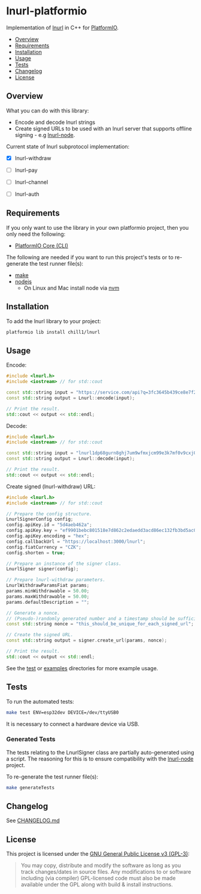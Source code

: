 # lnurl-platformio

Implementation of [lnurl](https://github.com/btcontract/lnurl-rfc) in C++ for [PlatformIO](https://platformio.org/).

* [Overview](#overview)
* [Requirements](#requirements)
* [Installation](#installation)
* [Usage](#usage)
* [Tests](#tests)
* [Changelog](#changelog)
* [License](#license)


## Overview

What you can do with this library:
* Encode and decode lnurl strings
* Create signed URLs to be used with an lnurl server that supports offline signing - e.g [lnurl-node](https://github.com/chill117/lnurl-node).

Current state of lnurl subprotocol implementation:
* [x] lnurl-withdraw
* [ ] lnurl-pay
* [ ] lnurl-channel
* [ ] lnurl-auth


## Requirements

If you only want to use the library in your own platformio project, then you only need the following:
* [PlatformIO Core (CLI)](https://docs.platformio.org/en/latest/core/)

The following are needed if you want to run this project's tests or to re-generate the test runner file(s):
* [make](https://www.gnu.org/software/make/)
* [nodejs](https://nodejs.org/)
	* On Linux and Mac install node via [nvm](https://github.com/creationix/nvm)


## Installation

To add the lnurl library to your project:
```bash
platformio lib install chill1/lnurl
```


## Usage

Encode:
```cpp
#include <lnurl.h>
#include <iostream> // for std::cout

const std::string input = "https://service.com/api?q=3fc3645b439ce8e7f2553a69e5267081d96dcd340693afabe04be7b0ccd178df";
const std::string output = Lnurl::encode(input);

// Print the result.
std::cout << output << std::endl;
```

Decode:
```cpp
#include <lnurl.h>
#include <iostream> // for std::cout

const std::string input = "lnurl1dp68gurn8ghj7um9wfmxjcm99e3k7mf0v9cxj0m385ekvcenxc6r2c35xvukxefcv5mkvv34x5ekzd3ev56nyd3hxqurzepexejxxepnxscrvwfnv9nxzcn9xq6xyefhvgcxxcmyxymnserxfq5fns";
const std::string output = Lnurl::decode(input);

// Print the result.
std::cout << output << std::endl;
```

Create signed (lnurl-withdraw) URL:
```cpp
#include <lnurl.h>
#include <iostream> // for std::cout

// Prepare the config structure.
LnurlSignerConfig config;
config.apiKey.id = "5d4aeb462a";
config.apiKey.key = "ef9901bebc801518e7d862c2edaedd3acd86ec132fb3bd5ac0013c9a5ba478db";
config.apiKey.encoding = "hex";
config.callbackUrl = "https://localhost:3000/lnurl";
config.fiatCurrency = "CZK";
config.shorten = true;

// Prepare an instance of the signer class.
LnurlSigner signer(config);

// Prepare lnurl-withdraw parameters.
LnurlWithdrawParamsFiat params;
params.minWithdrawable = 50.00;
params.maxWithdrawable = 50.00;
params.defaultDescription = "";

// Generate a nonce.
// (Pseudo-)randomly generated number and a timestamp should be sufficient.
const std::string nonce = "this_should_be_unique_for_each_signed_url";

// Create the signed URL.
const std::string output = signer.create_url(params, nonce);

// Print the result.
std::cout << output << std::endl;
```

See the [test](https://github.com/chill117/lnurl-platformio/tree/master/test) or [examples](https://github.com/chill117/lnurl-platformio/tree/master/examples) directories for more example usage.


## Tests

To run the automated tests:
```bash
make test ENV=esp32dev DEVICE=/dev/ttyUSB0
```
It is necessary to connect a hardware device via USB.


### Generated Tests

The tests relating to the LnurlSigner class are partially auto-generated using a script. The reasoning for this is to ensure compatibility with the [lnurl-node](https://github.com/chill117/lnurl-node) project.

To re-generate the test runner file(s):
```bash
make generateTests
```


## Changelog

See [CHANGELOG.md](https://github.com/chill117/lnurl-platformio/blob/master/CHANGELOG.md)


## License

This project is licensed under the [GNU General Public License v3 (GPL-3)](https://tldrlegal.com/license/gnu-general-public-license-v3-(gpl-3)):
> You may copy, distribute and modify the software as long as you track changes/dates in source files. Any modifications to or software including (via compiler) GPL-licensed code must also be made available under the GPL along with build & install instructions.
